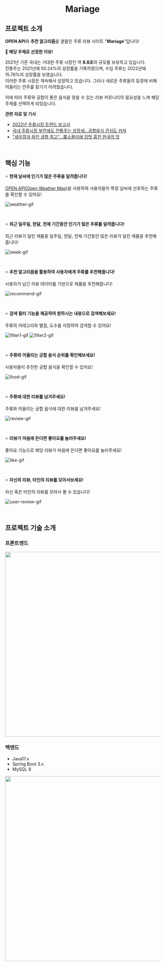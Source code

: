 <div align="center">
<h1>Mariage</h1>
</div>

<p align="center">
<!-- LOGO -->
</p>

## 프로젝트 소개

**OPEN API**와 **추천 알고리즘**을 곁들인 주류 리뷰 사이트 "**Mariage**"입니다!

**🚀 해당 주제로 선정한 이유!**

2021년 기준 국내는 거대한 주류 시장인 약 **8.8조**의 규모를 보유하고 있습니다.  
전통주는 2021년에 50.24%의 성장률을 기록하였으며, 수입 주류는 2022년에 15.76%의 성장률을 보였습니다.  
이러한 주류 시장은 계속해서 성장하고 있습니다. 그러나 새로운 주류들의 등장에 비해 어울리는 안주를 찾기가 어려웠습니다.

이에 따라 주류와 궁합이 좋은 음식을 찾을 수 있는 리뷰 커뮤니티의 필요성을 느껴 해당 주제를 선택하게 되었습니다.

**관련 자료 및 기사**

- [2022년 주류시장 트렌드 보고서](https://thesool.com/front/publication/M000000110/view.do?bbsId=A000000046&publicationId=C000002747&page=&searchKey=&searchString=&searchCategory=)
- [국내 주류시장 부진에도 전통주는 성장세…궁합음식 관심도 커져
  ](https://www.hankyung.com/economy/article/202011237117Y)
- ["새우깡과 와인 궁합 최고"…美소믈리에 입맛 훔친 한국의 맛](https://www.joongang.co.kr/article/25153559#home)

</br>

## 핵심 기능

<!-- 핵심 기능안에 기능에 대한 사진을 추가 할 예정 -->

⭐ **현재 날씨에 인기가 많은 주류을 알려줍니다!**

[OPEN API(Open Weather Map)](https://openweathermap.org/)을 사용하여 사용자들이 특정 날씨에 선호하는 주류를 확인할 수 있어요!

![weather-gif](https://github.com/rrimm/mariage/assets/119832853/ae4e5623-078d-4968-a7cb-519b60e041a4)


</br>

⭐ **최근 일주일, 한달, 전체 기간동안 인기가 많은 주류를 알려줍니다!**

최근 리뷰가 달린 제품중 일주일, 한달, 전체 기간동안 많은 리뷰가 달린 제품을 추천해줍니다!

![week-gif](https://github.com/rrimm/mariage/assets/119832853/1a486566-4f71-4ad8-b346-47cdaad1a1b5)

</br>

⭐ **추천 알고리즘을 활용하여 사용자에게 주류를 추천해줍니다!**

사용자가 남긴 리뷰 데이터를 기반으로 제품을 추천해줍니다!

![recommend-gif](https://github.com/rrimm/mariage/assets/119832853/7298bc4a-4484-4df6-83e6-4408c0039e47)


</br>

⭐ **검색 필터 기능을 제공하여 원하시는 내용으로 검색해보세요!**

주류의 카테고리와 별점, 도수를 지정하여 검색할 수 있어요!

![filter1-gif](https://github.com/rrimm/mariage/assets/119832853/cba00374-e0ed-4c93-a323-107b78a5e3e2)
![filter2-gif](https://github.com/rrimm/mariage/assets/119832853/03175549-baad-4d71-a2d2-983f1e028976)

</br>

⭐ **주류와 어울리는 궁합 음식 순위를 확인해보세요!**

사용자들이 추천한 궁합 음식을 확인할 수 있어요!

![food-gif](https://github.com/rrimm/mariage/assets/119832853/5972a4d9-f7ba-4061-a251-22387870bed4)


</br>

⭐ **주류에 대한 리뷰를 남겨주세요!**

주류와 어울리는 궁합 음식에 대한 리뷰를 남겨주세요!

![review-gif](https://github.com/rrimm/mariage/assets/119832853/1008c0ea-09bf-4ce7-8c71-4de955fcb3ad)

</br>

⭐ **리뷰가 마음에 든다면 좋아요를 눌러주세요!**

좋아요 기능으로 해당 리뷰가 마음에 든다면 좋아요를 눌러주세요!

![like-gif](https://github.com/rrimm/mariage/assets/119832853/90d813ba-5c76-4568-9f27-b74b7c38e430)

</br>

⭐ **자신의 리뷰, 타인의 리뷰를 모아서보세요!**

자신 혹은 타인의 리뷰를 모아서 볼 수 있습니다!

![user-review-gif](https://github.com/rrimm/mariage/assets/119832853/762c4066-084e-42c7-a767-6bc1f494ad7b)

</br>

## 프로젝트 기술 소개

### 프론트엔드

<img src="https://github.com/mariage-kr/mariage/assets/74192619/9e689df6-6dac-461d-9bfe-9c75355a09fa" width="600" />

</br>

### 백엔드

- Java17.x
- Spring Boot 3.x
- MySQL 8

<img src="https://github.com/MultiProject23/SEMO/assets/74192619/557e5c40-fe33-4ecf-829e-941524c572e6" width="600" />

  </br>

<!-- 추후 인프라 관련된 내용 필요 -->
<!-- 추후 팀원에 대한 표 만들기 -->
